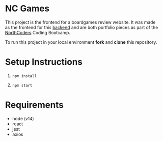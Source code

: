 # NC Games

This project is the frontend for a boardgames review website. It was made as the frontend for this [backend](https://github.com/Connor-Quinny/BE-NC-Games) and are both portfolio pieces as part of the [NorthCoders](https://northcoders.com/) Coding Bootcamp.

To run this project in your local environment **fork** and **clone** this repository.

# Setup Instructions

1. `npm install`

2. `npm start`

# Requirements

- node (v14) 
- react  
- jest
- axios